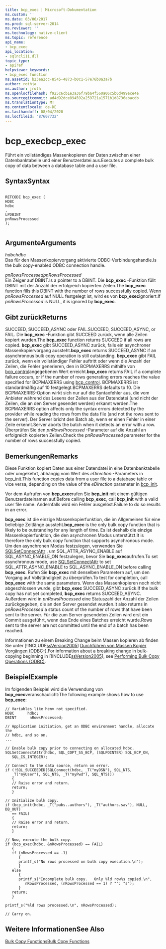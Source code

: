 ```yaml
---
title: bcp_exec | Microsoft-Dokumentation
ms.custom: ''
ms.date: 03/06/2017
ms.prod: sql-server-2014
ms.reviewer: ''
ms.technology: native-client
ms.topic: reference
api_name:
- bcp_exec
api_location:
- sqlncli11.dll
topic_type:
- apiref
helpviewer_keywords:
- bcp_exec function
ms.assetid: b23ea2cc-8545-4873-b0c1-57e76b0a3a7b
author: rothja
ms.author: jroth
ms.openlocfilehash: f925c6cb1e3a36f79ba4f560a06c5b6d499ece4e
ms.sourcegitcommit: ad4d92dce894592a259721a1571b1d8736abacdb
ms.translationtype: MT
ms.contentlocale: de-DE
ms.lasthandoff: 08/04/2020
ms.locfileid: "87607732"
---
```

# <a name="bcp_exec"></a><span data-ttu-id="39ac3-102">bcp_exec</span><span class="sxs-lookup"><span data-stu-id="39ac3-102">bcp_exec</span></span>
  <span data-ttu-id="39ac3-103">Führt ein vollständiges Massenkopieren der Daten zwischen einer Datenbanktabelle und einer Benutzerdatei aus.</span><span class="sxs-lookup"><span data-stu-id="39ac3-103">Executes a complete bulk copy of data between a database table and a user file.</span></span>  
  
## <a name="syntax"></a><span data-ttu-id="39ac3-104">Syntax</span><span class="sxs-lookup"><span data-stu-id="39ac3-104">Syntax</span></span>  
  
```  
  
RETCODE bcp_exec (  
HDBC   
hdbc  
,  
LPDBINT   
pnRowsProcessed  
);  
  
```  
  
## <a name="arguments"></a><span data-ttu-id="39ac3-105">Argumente</span><span class="sxs-lookup"><span data-stu-id="39ac3-105">Arguments</span></span>  
 <span data-ttu-id="39ac3-106">*hdbc*</span><span class="sxs-lookup"><span data-stu-id="39ac3-106">*hdbc*</span></span>  
 <span data-ttu-id="39ac3-107">Das für den Massenkopiervorgang aktivierte ODBC-Verbindungshandle.</span><span class="sxs-lookup"><span data-stu-id="39ac3-107">Is the bulk copy-enabled ODBC connection handle.</span></span>  
  
 <span data-ttu-id="39ac3-108">*pnRowsProcessed*</span><span class="sxs-lookup"><span data-stu-id="39ac3-108">*pnRowsProcessed*</span></span>  
 <span data-ttu-id="39ac3-109">Ein Zeiger auf DBINT.</span><span class="sxs-lookup"><span data-stu-id="39ac3-109">Is a pointer to a DBINT.</span></span> <span data-ttu-id="39ac3-110">Die **bcp_exec** -Funktion füllt DBINT mit der Anzahl der erfolgreich kopierten Zeilen.</span><span class="sxs-lookup"><span data-stu-id="39ac3-110">The **bcp_exec** function fills this DBINT with the number of rows successfully copied.</span></span> <span data-ttu-id="39ac3-111">Wenn *pnRowsProcessed* auf NULL festgelegt ist, wird es von **bcp_exec**ignoriert.</span><span class="sxs-lookup"><span data-stu-id="39ac3-111">If *pnRowsProcessed* is NULL, it is ignored by **bcp_exec**.</span></span>  
  
## <a name="returns"></a><span data-ttu-id="39ac3-112">Gibt zurück</span><span class="sxs-lookup"><span data-stu-id="39ac3-112">Returns</span></span>  
 <span data-ttu-id="39ac3-113">SUCCEED, SUCCEED_ASYNC oder FAIL.</span><span class="sxs-lookup"><span data-stu-id="39ac3-113">SUCCEED, SUCCEED_ASYNC, or FAIL.</span></span> <span data-ttu-id="39ac3-114">Die **bcp_exec** -Funktion gibt SUCCEED zurück, wenn alle Zeilen kopiert wurden.</span><span class="sxs-lookup"><span data-stu-id="39ac3-114">The **bcp_exec** function returns SUCCEED if all rows are copied.</span></span> <span data-ttu-id="39ac3-115">**bcp_exec** gibt SUCCEED_ASYNC zurück, falls ein asynchroner Massenkopiervorgang aussteht.</span><span class="sxs-lookup"><span data-stu-id="39ac3-115">**bcp_exec** returns SUCCEED_ASYNC if an asynchronous bulk copy operation is still outstanding.</span></span> <span data-ttu-id="39ac3-116">**bcp_exec** gibt FAIL zurück, wenn ein vollständiger Fehler auftritt oder wenn die Anzahl der Zeilen, die Fehler generieren, den in BCPMAXERRS mithilfe von [bcp_control](bcp-control.md)angegebenen Wert erreicht.</span><span class="sxs-lookup"><span data-stu-id="39ac3-116">**bcp_exec** returns FAIL if a complete failure occurs, or if the number of rows generating errors reaches the value specified for BCPMAXERRS using [bcp_control](bcp-control.md).</span></span> <span data-ttu-id="39ac3-117">BCPMAXERRS ist standardmäßig auf 10 festgelegt.</span><span class="sxs-lookup"><span data-stu-id="39ac3-117">BCPMAXERRS defaults to 10.</span></span> <span data-ttu-id="39ac3-118">Die BCPMAXERRS-Option wirkt sich nur auf die Syntaxfehler aus, die vom Anbieter während des Lesens der Zeilen aus der Datendatei (und nicht der Zeilen, die an den Server gesendet werden) erkannt werden.</span><span class="sxs-lookup"><span data-stu-id="39ac3-118">The BCPMAXERRS option affects only the syntax errors detected by the provider while reading the rows from the data file (and not the rows sent to the server).</span></span> <span data-ttu-id="39ac3-119">Der Server bricht den Batch ab, wenn er einen Fehler in einer Zeile erkennt.</span><span class="sxs-lookup"><span data-stu-id="39ac3-119">Server aborts the batch when it detects an error with a row.</span></span> <span data-ttu-id="39ac3-120">Überprüfen Sie den *pnRowsProcessed* -Parameter auf die Anzahl an erfolgreich kopierten Zeilen.</span><span class="sxs-lookup"><span data-stu-id="39ac3-120">Check the *pnRowsProcessed* parameter for the number of rows successfully copied.</span></span>  
  
## <a name="remarks"></a><span data-ttu-id="39ac3-121">Bemerkungen</span><span class="sxs-lookup"><span data-stu-id="39ac3-121">Remarks</span></span>  
 <span data-ttu-id="39ac3-122">Diese Funktion kopiert Daten aus einer Datendatei in eine Datenbanktabelle oder umgekehrt, abhängig vom Wert des *eDirection* -Parameters in [bcp_init](bcp-init.md).</span><span class="sxs-lookup"><span data-stu-id="39ac3-122">This function copies data from a user file to a database table or vice versa, depending on the value of the *eDirection* parameter in [bcp_init](bcp-init.md).</span></span>  
  
 <span data-ttu-id="39ac3-123">Vor dem Aufrufen von **bcp_exec**rufen Sie **bcp_init** mit einem gültigen Benutzerdateinamen auf.</span><span class="sxs-lookup"><span data-stu-id="39ac3-123">Before calling **bcp_exec**, call **bcp_init** with a valid user file name.</span></span> <span data-ttu-id="39ac3-124">Andernfalls wird ein Fehler ausgelöst.</span><span class="sxs-lookup"><span data-stu-id="39ac3-124">Failure to do so results in an error.</span></span>  
  
 <span data-ttu-id="39ac3-125">**bcp_exec** ist die einzige Massenkopierfunktion, die im Allgemeinen für eine beliebige Zeitlänge aussteht.</span><span class="sxs-lookup"><span data-stu-id="39ac3-125">**bcp_exec** is the only bulk copy function that is likely to be outstanding for any length of time.</span></span> <span data-ttu-id="39ac3-126">Es ist deshalb die einzige Massenkopierfunktion, die den asynchronen Modus unterstützt.</span><span class="sxs-lookup"><span data-stu-id="39ac3-126">It is therefore the only bulk copy function that supports asynchronous mode.</span></span> <span data-ttu-id="39ac3-127">Um den asynchronen Modus festzulegen, verwenden Sie [SQLSetConnectAttr](../native-client-odbc-api/sqlsetconnectattr.md) , um SQL_ATTR_ASYNC_ENABLE auf SQL_ASYNC_ENABLE_ON festzulegen, bevor Sie **bcp_exec**aufrufen.</span><span class="sxs-lookup"><span data-stu-id="39ac3-127">To set asynchronous mode, use [SQLSetConnectAttr](../native-client-odbc-api/sqlsetconnectattr.md) to set SQL_ATTR_ASYNC_ENABLE to SQL_ASYNC_ENABLE_ON before calling **bcp_exec**.</span></span> <span data-ttu-id="39ac3-128">Rufen Sie **bcp_exec** mit denselben Parametern auf, um den Vorgang auf Vollständigkeit zu überprüfen.</span><span class="sxs-lookup"><span data-stu-id="39ac3-128">To test for completion, call **bcp_exec** with the same parameters.</span></span> <span data-ttu-id="39ac3-129">Wenn das Massenkopieren noch nicht abgeschlossen wurde, gibt **bcp_exec** SUCCEED_ASYNC zurück.</span><span class="sxs-lookup"><span data-stu-id="39ac3-129">If the bulk copy has not yet completed, **bcp_exec** returns SUCCEED_ASYNC.</span></span> <span data-ttu-id="39ac3-130">Außerdem wird in *pnRowsProcessed* eine Statuszahl der Anzahl der Zeilen zurückgegeben, die an den Server gesendet wurden.</span><span class="sxs-lookup"><span data-stu-id="39ac3-130">It also returns in *pnRowsProcessed* a status count of the number of rows that have been sent to the server.</span></span> <span data-ttu-id="39ac3-131">Für die zum Server gesendeten Zeilen wird erst ein Commit ausgeführt, wenn das Ende eines Batches erreicht wurde.</span><span class="sxs-lookup"><span data-stu-id="39ac3-131">Rows sent to the server are not committed until the end of a batch has been reached.</span></span>  
  
 <span data-ttu-id="39ac3-132">Informationen zu einem Breaking Change beim Massen kopieren ab finden Sie unter [!INCLUDE[ssVersion2005](../../includes/ssversion2005-md.md)] [Durchführen von Massen Kopier Vorgängen &#40;ODBC-&#41;](../native-client-odbc-bulk-copy-operations/performing-bulk-copy-operations-odbc.md).</span><span class="sxs-lookup"><span data-stu-id="39ac3-132">For information about a breaking change in bulk-copying beginning in [!INCLUDE[ssVersion2005](../../includes/ssversion2005-md.md)], see [Performing Bulk Copy Operations &#40;ODBC&#41;](../native-client-odbc-bulk-copy-operations/performing-bulk-copy-operations-odbc.md).</span></span>  
  
## <a name="example"></a><span data-ttu-id="39ac3-133">Beispiel</span><span class="sxs-lookup"><span data-stu-id="39ac3-133">Example</span></span>  
 <span data-ttu-id="39ac3-134">Im folgenden Beispiel wird die Verwendung von **bcp_exec**veranschaulicht:</span><span class="sxs-lookup"><span data-stu-id="39ac3-134">The following example shows how to use **bcp_exec**:</span></span>  
  
```  
// Variables like henv not specified.  
HDBC      hdbc;  
DBINT      nRowsProcessed;  
  
// Application initiation, get an ODBC environment handle, allocate the  
// hdbc, and so on.  
...   
  
// Enable bulk copy prior to connecting on allocated hdbc.  
SQLSetConnectAttr(hdbc, SQL_COPT_SS_BCP, (SQLPOINTER) SQL_BCP_ON,  
   SQL_IS_INTEGER);  
  
// Connect to the data source, return on error.  
if (!SQL_SUCCEEDED(SQLConnect(hdbc, _T("myDSN"), SQL_NTS,  
   _T("myUser"), SQL_NTS, _T("myPwd"), SQL_NTS)))  
   {  
   // Raise error and return.  
   return;  
   }  
  
// Initialize bulk copy.   
if (bcp_init(hdbc, _T("pubs..authors"), _T("authors.sav"), NULL, DB_OUT)  
   == FAIL)  
   {  
   // Raise error and return.  
   return;  
   }  
  
// Now, execute the bulk copy.   
if (bcp_exec(hdbc, &nRowsProcessed) == FAIL)  
   {  
   if (nRowsProcessed == -1)  
      {  
      printf_s("No rows processed on bulk copy execution.\n");  
      }  
   else  
      {  
      printf_s("Incomplete bulk copy.   Only %ld row%s copied.\n",  
         nRowsProcessed, (nRowsProcessed == 1) ? "": "s");  
      }  
   return;  
   }  
  
printf_s("%ld rows processed.\n", nRowsProcessed);  
  
// Carry on.  
```  
  
## <a name="see-also"></a><span data-ttu-id="39ac3-135">Weitere Informationen</span><span class="sxs-lookup"><span data-stu-id="39ac3-135">See Also</span></span>  
 [<span data-ttu-id="39ac3-136">Bulk Copy Functions</span><span class="sxs-lookup"><span data-stu-id="39ac3-136">Bulk Copy Functions</span></span>](sql-server-driver-extensions-bulk-copy-functions.md)  
  
  
